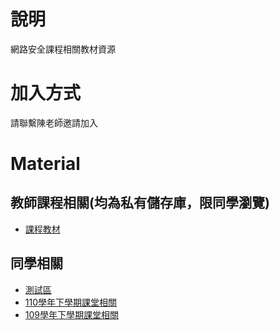 # 說明
網路安全課程相關教材資源

# 加入方式
請聯繫陳老師邀請加入

# Material

## 教師課程相關(均為私有儲存庫，限同學瀏覽)
* [課程教材](https://github.com/TwMoonBear-Arsenal/ccit-lecturematerial-and-goodwork)

## 同學相關
* [測試區](https://github.com/TwMoonBear-Arsenal/test-area)
* [110學年下學期課堂相關](https://github.com/TwMoonBear-Arsenal/ccit-110-2-classwork)
* [109學年下學期課堂相關](https://github.com/TwMoonBear-Arsenal/ccit-109-2-classwork)
